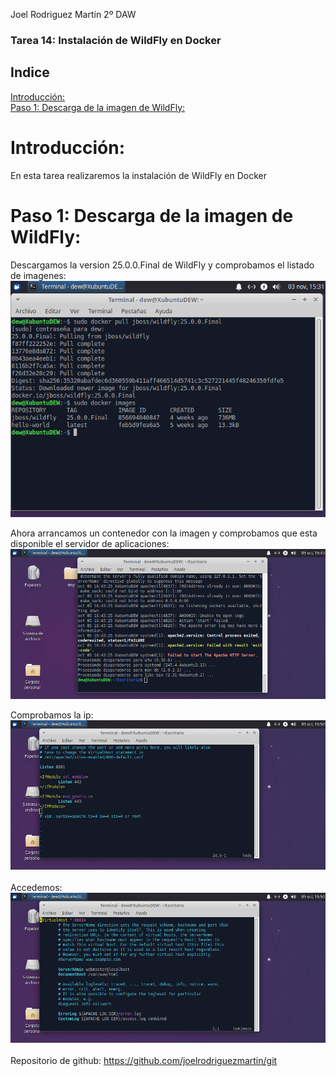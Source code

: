 Joel Rodriguez Martín
2º DAW

### Tarea 14: Instalación de WildFly en Docker

## Indice
[Introducción:](@introduccion)   
[Paso 1: Descarga de la imagen de WildFly:](@paso1)	   


# Introducción:<a name="introduccion"></a>  
En esta tarea realizaremos la instalación de WildFly en Docker   
  
# Paso 1: Descarga de la imagen de WildFly:<a name="paso1"></a>
Descargamos la version 25.0.0.Final de WildFly y comprobamos el listado de imagenes:   
![Captura 1](https://github.com/joelrodriguezmartin/git/blob/main/imgsT14/captura1.png)<br/>  



Ahora arrancamos un contenedor con la imagen y comprobamos que esta disponible el servidor de aplicaciones:   
![Captura 1](https://github.com/joelrodriguezmartin/git/blob/main/imgsT5/captura2.png)<br/>  

Comprobamos la ip:   
![Captura 1](https://github.com/joelrodriguezmartin/git/blob/main/imgsT5/captura3.png)<br/>  
Accedemos:   
![Captura 1](https://github.com/joelrodriguezmartin/git/blob/main/imgsT5/captura4.png)<br/>  
Repositorio de github: https://github.com/joelrodriguezmartin/git
